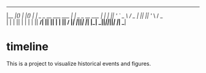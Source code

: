  _______  _                   _  _
|__   __|(_)                 | |(_)
   | |    _  _ __ ___    ___ | | _  _ __    ___
   | |   | || '_ ` _ \  / _ \| || || '_ \  / _ \
   | |   | || | | | | ||  __/| || || | | ||  __/
   |_|   |_||_| |_| |_| \___||_||_||_| |_| \___|

# timeline
This is a project to visualize historical events and figures.
